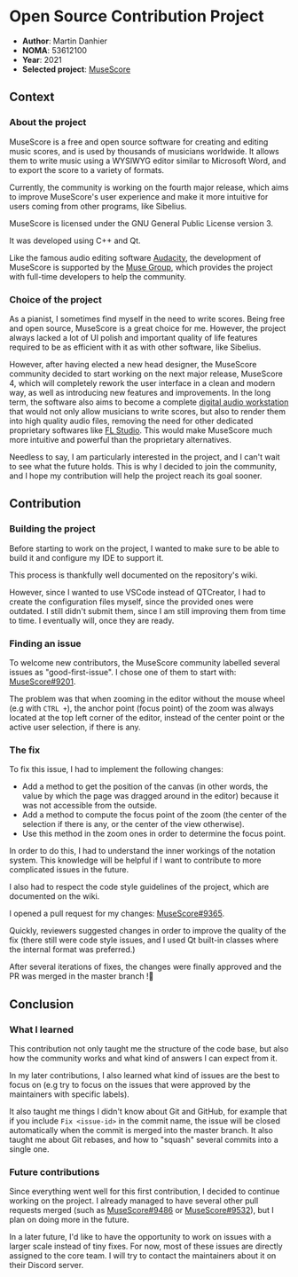 # Open Source Contribution Project

- **Author**: Martin Danhier
- **NOMA**: 53612100
- **Year**: 2021
- **Selected project**: [MuseScore](https://github.com/musescore/MuseScore)

## Context

### About the project

MuseScore is a free and open source software for creating and editing music scores, and is used by thousands of musicians worldwide. It allows them to write music using a WYSIWYG editor similar to Microsoft Word, and to export the score to a variety of formats.

Currently, the community is working on the fourth major release, which aims to improve MuseScore's user experience and make it more intuitive for users coming from other programs, like Sibelius.

MuseScore is licensed under the GNU General Public License version 3.

It was developed using C++ and Qt.

Like the famous audio editing software [Audacity](https://github.com/audacity), the development of MuseScore is supported by the [Muse Group](https://mu.se/), which provides the project with full-time developers to help the community. 

### Choice of the project

As a pianist, I sometimes find myself in the need to write scores. Being free and open source, MuseScore is a great choice for me. However, the project always lacked a lot of UI polish and important quality of life features required to be as efficient with it as with other software, like Sibelius.

However, after having elected a new head designer, the MuseScore community decided to start working on the next major release, MuseScore 4, which will completely rework the user interface in a clean and modern way, as well as introducing new features and improvements.
In the long term, the software also aims to become a complete [digital audio workstation](https://en.wikipedia.org/wiki/Digital_audio_workstation) that would not only allow musicians to write scores, but also to render them into high quality audio files, removing the need for other dedicated proprietary softwares like [FL Studio](https://www.image-line.com/fl-studio/). This would make MuseScore much more intuitive and powerful than the proprietary alternatives.

Needless to say, I am particularly interested in the project, and I can't wait to see what the future holds. This is why I decided to join the community, and I hope my contribution will help the project reach its goal sooner.

## Contribution

### Building the project

Before starting to work on the project, I wanted to make sure to be able to build it and configure my IDE to support it.

This process is thankfully well documented on the repository's wiki.

However, since I wanted to use VSCode instead of QTCreator, I had to create the configuration files myself, since the provided ones were outdated. I still didn't submit them, since I am still improving them from time to time. I eventually will, once they are ready.

### Finding an issue

To welcome new contributors, the MuseScore community labelled several issues as "good-first-issue". I chose one of them to start with: [MuseScore#9201](https://github.com/musescore/MuseScore/issues/9201).

The problem was that when zooming in the editor without the mouse wheel (e.g with ``CTRL +``), the anchor point (focus point) of the zoom was always located at the top left corner of the editor, instead of the center point or the active user selection, if there is any.

### The fix

To fix this issue, I had to implement the following changes:

- Add a method to get the position of the canvas (in other words, the value by which the page was dragged around in the editor) because it was not accessible from the outside.
- Add a method to compute the focus point of the zoom (the center of the selection if there is any, or the center of the view otherwise).
- Use this method in the zoom ones in order to determine the focus point.

In order to do this, I had to understand the inner workings of the notation system. This knowledge will be helpful if I want to contribute to more complicated issues in the future.

I also had to respect the code style guidelines of the project, which are documented on the wiki.

I opened a pull request for my changes: [MuseScore#9365](https://github.com/musescore/MuseScore/pull/9365).

Quickly, reviewers suggested changes in order to improve the quality of the fix (there still were code style issues, and I used Qt built-in classes where the internal format was preferred.)

After several iterations of fixes, the changes were finally approved and the PR was merged in the master branch !🎉

## Conclusion

### What I learned

This contribution not only taught me the structure of the code base, but also how the community works and what kind of answers I can expect from it.

In my later contributions, I also learned what kind of issues are the best to focus on (e.g try to focus on the issues that were approved by the maintainers with specific labels).

It also taught me things I didn't know about Git and GitHub, for example that if you include `Fix <issue-id>` in the commit name, the issue will be closed automatically when the commit is merged into the master branch. It also taught me about Git rebases, and how to "squash" several commits into a single one.

### Future contributions

Since everything went well for this first contribution, I decided to continue working on the project. I already managed to have several other pull requests merged (such as [MuseScore#9486](https://github.com/musescore/MuseScore/pull/9486) or [MuseScore#9532](https://github.com/musescore/MuseScore/pull/9532)), but I plan on doing more in the future.

In a later future, I'd like to have the opportunity to work on issues with a larger scale instead of tiny fixes. For now, most of these issues are directly assigned to the core team. I will try to contact the maintainers about it on their Discord server.
